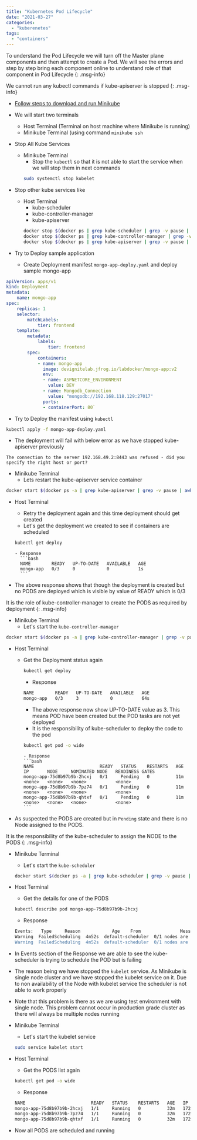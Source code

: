 ```yaml
---
title: "Kubernetes Pod Lifecycle"
date: "2021-03-27"
categories: 
  - "kuberenetes"
tags: 
  - "containers"
---
```


To understand the Pod Lifecycle we will turn off the Master plane components and then attempt to create a Pod. We will see the errors and step by step bring each component online to understand role of that component in Pod Lifecycle
{: .msg-info}

We cannot run any kubectl commands if kube-apiserver is stopped
{: .msg-info}

- [Follow steps to download and run Minikube](https://minikube.sigs.k8s.io/docs/start/)

- We will start two terminals
  - Host Terminal (Terminal on host machine where Minikube is running)
  - Minikube Terminal (using command `minikube ssh`

- Stop All Kube Services
  - Minikube Terminal
    - Stop the `kubectl` so that it is not able to start the service when we will stop them in next commands
	```bash
	sudo systemctl stop kubelet
	```				

- Stop other kube services like
	- Host Terminal	 
		- kube-scheduler
		- kube-controller-manager
		- kube-apiserver
		```bash
		docker stop $(docker ps | grep kube-scheduler | grep -v pause | awk '{print $1}') 
		docker stop $(docker ps | grep kube-controller-manager | grep -v pause | awk '{print $1}') 
		docker stop $(docker ps | grep kube-apiserver | grep -v pause | awk '{print $1}')`
		```				

- Try to Deploy sample application
	- Create Deployment manifest `mongo-app-deploy.yaml` and deploy sample mongo-app
```yaml
apiVersion: apps/v1 
kind: Deployment 
metadata:   
	name: mongo-app 
spec:   
	replicas: 1   
	selector:     
		matchLabels:       
			tier: frontend
	template:
		metadata:
			labels:
				tier: frontend
		spec:
			containers:
			- name: mongo-app
			  image: devignitelab.jfrog.io/labdocker/mongo-app:v2
			  env:
			  - name: ASPNETCORE_ENVIRONMENT
			  	value: DEV
			  - name: Mongodb_Connection
				value: "mongodb://192.168.118.129:27017"
			  ports:
			  - containerPort: 80`
```

- Try to Deploy the manifest using `kubectl`
```bash
kubectl apply -f mongo-app-deploy.yaml
```				

- The deployment will fail with below error as we have stopped kube-apiserver previously
```text
The connection to the server 192.168.49.2:8443 was refused - did you specify the right host or port?
```

- Minikube Terminal
  - Lets restart the kube-apiserver service container
```bash
docker start $(docker ps -a | grep kube-apiserver | grep -v pause | awk '{print $1}')
```				

- Host Terminal
	- Retry the deployment again and this time deployment should get created
    - Let's get the deployment we created to see if containers are scheduled
	```bash
	kubectl get deploy
	```

      - Response
		```bash
		NAME        READY   UP-TO-DATE   AVAILABLE   AGE 
		mongo-app   0/3     0            0           1s
		```

- The above response shows that though the deployment is created but no PODS are deployed which is visible by value of READY which is 0/3 

It is the role of kube-controller-manager to create the PODS as required by  deployment
{: .msg-info}

- Minikube Terminal
    - Let's start the `kube-controller-manager`
```bash
docker start $(docker ps -a | grep kube-controller-manager | grep -v pause | awk '{print $1}')
```

- Host Terminal
  - Get the Deployment status again
	```bash
	kubectl get deploy
	```
	- Response
	```bash
	NAME        READY   UP-TO-DATE   AVAILABLE   AGE 
	mongo-app   0/3     3            0           64s
	```

    - The above response now show UP-TO-DATE value as 3. This means POD have been created but the POD tasks are not yet deployed
    - It is the responsibility of kube-scheduler to deploy the code to the pod
	```bash
	kubectl get pod -o wide
	```
		- Response
		```bash
		NAME                         READY   STATUS    RESTARTS   AGE   IP       NODE     NOMINATED NODE   READINESS GATES
		mongo-app-75d8b97b9b-2hcxj   0/1     Pending   0          11m   <none>   <none>   <none>           <none> 
		mongo-app-75d8b97b9b-7pz74   0/1     Pending   0          11m   <none>   <none>   <none>           <none> 
		mongo-app-75d8b97b9b-qhtxf   0/1     Pending   0          11m   <none>   <none>   <none>           <none>
		```

- As suspected the PODS are created but in `Pending` state and there is no Node assigned to the PODS.
  
It is the responsibility of the kube-scheduler to assign the NODE to the PODS
{: .msg-info}

- Minikube Terminal
    - Let's start the `kube-scheduler`
	```bash
	docker start $(docker ps -a | grep kube-scheduler | grep -v pause | awk '{print $1}')
	```
- Host Terminal
    - Get the details for one of the PODS
	```bash
	kubectl describe pod mongo-app-75d8b97b9b-2hcxj
	```
	- Response
	```bash
	Events:   Type     Reason            Age    From               Message
	Warning  FailedScheduling  4m52s  default-scheduler  0/1 nodes are available: 1 node(s) had taint {node.kubernetes.io/unreachable: }, that the pod didn't tolerate.   
	Warning  FailedScheduling  4m52s  default-scheduler  0/1 nodes are available: 1 node(s) had taint {node.kubernetes.io/unreachable: }, that the pod didn't tolerate.
	```
				
- In Events section of the Response we are able to see the kube-scheduler is trying to schedule the POD but is failing
- The reason being we have stopped the `kubelet` service. As Minikube is single node cluster and we have stopped the kubelet service on it. Due to non availability of the Node with kubelet service the scheduler is not able to work properly
- Note that this problem is there as we are using test environment with single node. This problem cannot occur in production grade cluster as there will always be multiple nodes running

- Minikube Terminal
    - Let's start the kubelet service
	```bash
	sudo service kubelet start
	```			
- Host Terminal
    - Get the PODS list again
	```bash
	kubectl get pod -o wide
	```			
	- Response
	```bash
	NAME                         READY   STATUS    RESTARTS   AGE   IP           NODE       NOMINATED NODE   READINESS GATES
	mongo-app-75d8b97b9b-2hcxj   1/1     Running   0          32m   172.17.0.7   minikube   <none>           <none> 
	mongo-app-75d8b97b9b-7pz74   1/1     Running   0          32m   172.17.0.6   minikube   <none>           <none> 
	mongo-app-75d8b97b9b-qhtxf   1/1     Running   0          32m   172.17.0.5   minikube   <none>           <none>
	```

- Now all PODS are scheduled and running


